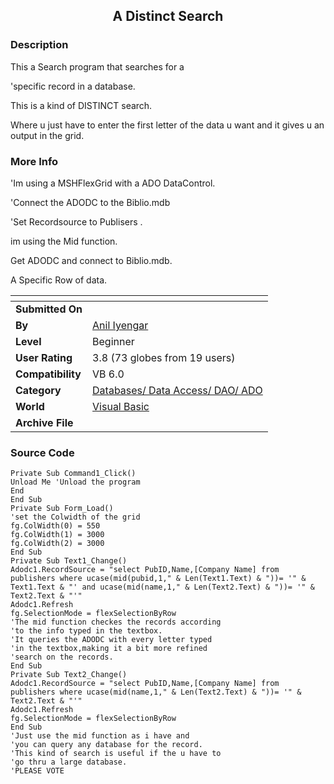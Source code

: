 ﻿<div align="center">

## A Distinct Search


</div>

### Description

This a Search program that searches for a

'specific record in a database.

This is a kind of DISTINCT search.

Where u just have to enter the first letter of the data u want and it gives u an output in the grid.
 
### More Info
 
'Im using a MSHFlexGrid with a ADO DataControl.

'Connect the ADODC to the Biblio.mdb

'Set Recordsource to Publisers .

im using the Mid function.

Get ADODC and connect to Biblio.mdb.

A Specific Row of data.


<span>             |<span>
---                |---
**Submitted On**   |
**By**             |[Anil Iyengar](https://github.com/Planet-Source-Code/PSCIndex/blob/master/ByAuthor/anil-iyengar.md)
**Level**          |Beginner
**User Rating**    |3.8 (73 globes from 19 users)
**Compatibility**  |VB 6\.0
**Category**       |[Databases/ Data Access/ DAO/ ADO](https://github.com/Planet-Source-Code/PSCIndex/blob/master/ByCategory/databases-data-access-dao-ado__1-6.md)
**World**          |[Visual Basic](https://github.com/Planet-Source-Code/PSCIndex/blob/master/ByWorld/visual-basic.md)
**Archive File**   |[](https://github.com/Planet-Source-Code/anil-iyengar-a-distinct-search__1-11547/archive/master.zip)





### Source Code

```
Private Sub Command1_Click()
Unload Me 'Unload the program
End
End Sub
Private Sub Form_Load()
'set the Colwidth of the grid
fg.ColWidth(0) = 550
fg.ColWidth(1) = 3000
fg.ColWidth(2) = 3000
End Sub
Private Sub Text1_Change()
Adodc1.RecordSource = "select PubID,Name,[Company Name] from publishers where ucase(mid(pubid,1," & Len(Text1.Text) & "))= '" & Text1.Text & "' and ucase(mid(name,1," & Len(Text2.Text) & "))= '" & Text2.Text & "'"
Adodc1.Refresh
fg.SelectionMode = flexSelectionByRow
'The mid function checkes the records according
'to the info typed in the textbox.
'It queries the ADODC with every letter typed
'in the textbox,making it a bit more refined
'search on the records.
End Sub
Private Sub Text2_Change()
Adodc1.RecordSource = "select PubID,Name,[Company Name] from publishers where ucase(mid(name,1," & Len(Text2.Text) & "))= '" & Text2.Text & "'"
Adodc1.Refresh
fg.SelectionMode = flexSelectionByRow
End Sub
'Just use the mid function as i have and
'you can query any database for the record.
'This kind of search is useful if the u have to
'go thru a large database.
'PLEASE VOTE
```

